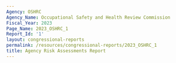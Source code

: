 ```yaml
---
Agency: OSHRC
Agency_Name: Occupational Safety and Health Review Commission
Fiscal_Year: 2023
Page_Name: 2023_OSHRC_1
Report_Id: '1'
layout: congressional-reports
permalink: /resources/congressional-reports/2023_OSHRC_1
title: Agency Risk Assessments Report
---
```

